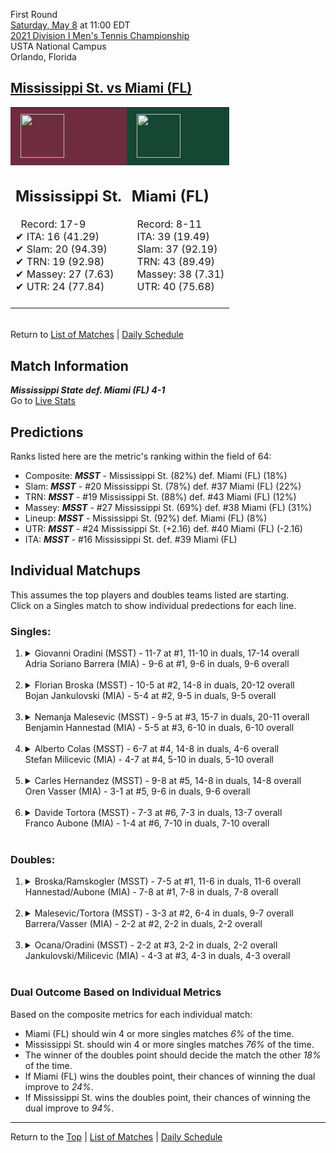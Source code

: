 First Round[](#top)<a name="top"></a>  
[Saturday, May 8](../../schedule/05-08.md) at 11:00 EDT  
[2021 Division I Men's Tennis Championship](../index.md)  
USTA National Campus  
Orlando, Florida  
## [Mississippi St. vs Miami (FL)](https://www.ncaa.com/game/5833375)  

<table><tr style="background-color: #d9d9d9 !important"><td style="background-color: #6F2C3F !important"><img src="https://www.ncaa.com/sites/default/files/images/logos/schools/m/mississippi-st.70.png" width="70" height="70" style="padding: 8px;" /></td><td style="background-color: #154734 !important"><img src="https://www.ncaa.com/sites/default/files/images/logos/schools/m/miami-fl.70.png" width="70" height="70" style="padding: 8px;" /></td></tr><tr>
<td>  

<h2>Mississippi St.</h2>  
&nbsp; Record: 17-9<br>  
&#10004; ITA: 16 (41.29)<br>  
&#10004; Slam: 20 (94.39)<br>  
&#10004; TRN: 19 (92.98)<br>  
&#10004; Massey: 27 (7.63)<br>  
&#10004; UTR: 24 (77.84)<br>  
<br>  

</td>
<td>  

<h2>Miami (FL)</h2>  
&nbsp; Record: 8-11<br>  
&nbsp; ITA: 39 (19.49)<br>  
&nbsp; Slam: 37 (92.19)<br>  
&nbsp; TRN: 43 (89.49)<br>  
&nbsp; Massey: 38 (7.31)<br>  
&nbsp; UTR: 40 (75.68)<br>  
<br>  

</td>
</tr></table>  


<br>Return to [List of Matches](../index.md) &#124; [Daily Schedule](../../schedule/05-08.md)

## Match Information  
***Mississippi State def. Miami (FL) 4-1***  
Go to [Live Stats](http://scores.tennisticker.de/usa/ustanc/conf/lp.html?lid=76)  

## Predictions  

Ranks listed here are the metric's ranking within the field of 64:  
- Composite: ***MSST*** - Mississippi St. (82%) def. Miami (FL) (18%)  
- Slam: ***MSST*** - #20 Mississippi St. (78%) def. #37 Miami (FL) (22%)  
- TRN: ***MSST*** - #19 Mississippi St. (88%) def. #43 Miami (FL) (12%)  
- Massey: ***MSST*** - #27 Mississippi St. (69%) def. #38 Miami (FL) (31%)  
- Lineup: ***MSST*** - Mississippi St. (92%) def. Miami (FL) (8%)  
- UTR: ***MSST*** - #24 Mississippi St. (+2.16) def. #40 Miami (FL) (-2.16)  
- ITA: ***MSST*** - #16 Mississippi St. def. #39 Miami (FL)  

## Individual Matchups  
This assumes the top players and doubles teams listed are starting.  
Click on a Singles match to show individual predections for each line.  

### Singles:  

<ol>
<li><details>
<summary markdown="span">Giovanni Oradini (MSST) - 11-7 at #1, 11-10 in duals, 17-14 overall<br>Adria Soriano Barrera (MIA) - 9-6 at #1, 9-6 in duals, 9-6 overall</summary>
<h4>Predictions</h4><ul>
<li>Composite: <b><i>MIA</i></b> - Barrera (51%) def. Oradini (49%)</li>  
<li>Slam: <b><i>MIA</i></b> - Barrera (52%) def. Oradini (48%)</li>  
<li>TRN: <b><i>MIA</i></b> - Barrera (55%) def. Oradini (45%)</li>  
<li>Massey: <b><i>MIA</i></b> - Barrera (65%) def. Oradini (35%)</li>  
<li>UTR: <b><i>MSST</i></b> - Oradini (68%) def. Barrera (32%)</li>  
<li>ITA: <b><i>MSST</i></b> - Oradini (31.20) def. Barrera (18.59)</li>  
</ul>
</details>&nbsp;</li>
<li><details>
<summary markdown="span">Florian Broska (MSST) - 10-5 at #2, 14-8 in duals, 20-12 overall<br>Bojan Jankulovski (MIA) - 5-4 at #2, 9-5 in duals, 9-5 overall</summary>
<h4>Predictions</h4><ul>
<li>Composite: <b><i>MSST</i></b> - Broska (67%) def. Jankulovski (33%)</li>  
<li>Slam: <b><i>MSST</i></b> - Broska (68%) def. Jankulovski (32%)</li>  
<li>TRN: <b><i>MSST</i></b> - Broska (64%) def. Jankulovski (36%)</li>  
<li>Massey: <b><i>MSST</i></b> - Broska (58%) def. Jankulovski (42%)</li>  
<li>UTR: <b><i>MSST</i></b> - Broska (78%) def. Jankulovski (22%)</li>  
<li>ITA: <b><i>MSST</i></b> - Broska (16.73) def. Jankulovski (3.33)</li>  
</ul>
</details>&nbsp;</li>
<li><details>
<summary markdown="span">Nemanja Malesevic (MSST) - 9-5 at #3, 15-7 in duals, 20-11 overall<br>Benjamin Hannestad (MIA) - 5-5 at #3, 6-10 in duals, 6-10 overall</summary>
<h4>Predictions</h4><ul>
<li>Composite: <b><i>MSST</i></b> - Malesevic (72%) def. Hannestad (28%)</li>  
<li>Slam: <b><i>MSST</i></b> - Malesevic (72%) def. Hannestad (28%)</li>  
<li>TRN: <b><i>MSST</i></b> - Malesevic (75%) def. Hannestad (25%)</li>  
<li>Massey: <b><i>MSST</i></b> - Malesevic (66%) def. Hannestad (34%)</li>  
<li>UTR: <b><i>MSST</i></b> - Malesevic (74%) def. Hannestad (26%)</li>  
<li>ITA: <b><i>MSST</i></b> - Malesevic (15.40) def. Hannestad (1.40)</li>  
</ul>
</details>&nbsp;</li>
<li><details>
<summary markdown="span">Alberto Colas (MSST) - 6-7 at #4, 14-8 in duals, 4-6 overall<br>Stefan Milicevic (MIA) - 4-7 at #4, 5-10 in duals, 5-10 overall</summary>
<h4>Predictions</h4><ul>
<li>Composite: <b><i>MSST</i></b> - Colas (85%) def. Milicevic (15%)</li>  
<li>Slam: <b><i>MSST</i></b> - Colas (82%) def. Milicevic (18%)</li>  
<li>TRN: <b><i>MSST</i></b> - Colas (87%) def. Milicevic (13%)</li>  
<li>Massey: <b><i>MSST</i></b> - Colas (80%) def. Milicevic (20%)</li>  
<li>UTR: <b><i>MSST</i></b> - Colas (91%) def. Milicevic (9%)</li>  
<li>ITA: <b><i>MSST</i></b> - Colas (5.15) def. Milicevic (0.00)</li>  
</ul>
</details>&nbsp;</li>
<li><details>
<summary markdown="span">Carles Hernandez (MSST) - 9-8 at #5, 14-8 in duals, 14-8 overall<br>Oren Vasser (MIA) - 3-1 at #5, 9-6 in duals, 9-6 overall</summary>
<h4>Predictions</h4><ul>
<li>Composite: <b><i>MSST</i></b> - Hernandez (74%) def. Vasser (26%)</li>  
<li>Slam: <b><i>MSST</i></b> - Hernandez (78%) def. Vasser (22%)</li>  
<li>TRN: <b><i>MSST</i></b> - Hernandez (79%) def. Vasser (21%)</li>  
<li>Massey: <b><i>MSST</i></b> - Hernandez (56%) def. Vasser (44%)</li>  
<li>UTR: <b><i>MSST</i></b> - Hernandez (85%) def. Vasser (15%)</li>  
<li>ITA: <b><i>MIA</i></b> - Vasser (1.93) def. Hernandez (1.85)</li>  
</ul>
</details>&nbsp;</li>
<li><details>
<summary markdown="span">Davide Tortora (MSST) - 7-3 at #6, 7-3 in duals, 13-7 overall<br>Franco Aubone (MIA) - 1-4 at #6, 7-10 in duals, 7-10 overall</summary>
<h4>Predictions</h4><ul>
<li>Composite: <b><i>MSST</i></b> - Tortora (73%) def. Aubone (27%)</li>  
<li>Slam: <b><i>MSST</i></b> - Tortora (77%) def. Aubone (23%)</li>  
<li>TRN: <b><i>MSST</i></b> - Tortora (89%) def. Aubone (11%)</li>  
<li>Massey: <b><i>MSST</i></b> - Tortora (65%) def. Aubone (35%)</li>  
<li>UTR: <b><i>MSST</i></b> - Tortora (59%) def. Aubone (41%)</li>  
<li>ITA: <b><i>MSST</i></b> - Tortora (9.41) def. Aubone (1.40)</li>  
</ul>
</details>&nbsp;</li>
</ol>

### Doubles:  

<ol>
<li><details>
<summary markdown="span">Broska/Ramskogler (MSST) - 7-5 at #1, 11-6 in duals, 11-6 overall<br>Hannestad/Aubone (MIA) - 7-8 at #1, 7-8 in duals, 7-8 overall</summary>
<br>Sorry, we don't have any metrics for this match
</details>&nbsp;</li>
<li><details>
<summary markdown="span">Malesevic/Tortora (MSST) - 3-3 at #2, 6-4 in duals, 9-7 overall<br>Barrera/Vasser (MIA) - 2-2 at #2, 2-2 in duals, 2-2 overall</summary>
<br>Sorry, we don't have any metrics for this match
</details>&nbsp;</li>
<li><details>
<summary markdown="span">Ocana/Oradini (MSST) - 2-2 at #3, 2-2 in duals, 2-2 overall<br>Jankulovski/Milicevic (MIA) - 4-3 at #3, 4-3 in duals, 4-3 overall</summary>
<br>Sorry, we don't have any metrics for this match
</details>&nbsp;</li>
</ol>

### Dual Outcome Based on Individual Metrics  
  
Based on the composite metrics for each individual match:  
- Miami (FL) should win 4 or more singles matches *6%* of the time.  
- Mississippi St. should win 4 or more singles matches *76%* of the time.  
- The winner of the doubles point should decide the match the other *18%* of the time.  
- If Miami (FL) wins the doubles point, their chances of winning the dual improve to *24%*.  
- If Mississippi St. wins the doubles point, their chances of winning the dual improve to *94%*.  
  
------

Return to the [Top](#top) &#124; [List of Matches](../index.md) &#124; [Daily Schedule](../../schedule/05-08.md)  
